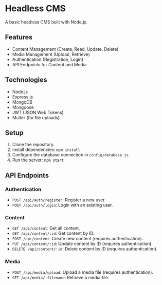 # Headless CMS

A basic headless CMS built with Node.js.

## Features

*   Content Management (Create, Read, Update, Delete)
*   Media Management (Upload, Retrieve)
*   Authentication (Registration, Login)
*   API Endpoints for Content and Media

## Technologies

*   Node.js
*   Express.js
*   MongoDB
*   Mongoose
*   JWT (JSON Web Tokens)
*   Multer (for file uploads)

## Setup

1.  Clone the repository.
2.  Install dependencies: `npm install`
3.  Configure the database connection in `config/database.js`.
4.  Run the server: `npm start`

## API Endpoints

### Authentication

*   `POST /api/auth/register`: Register a new user.
*   `POST /api/auth/login`: Login with an existing user.

### Content

*   `GET /api/content`: Get all content.
*   `GET /api/content/:id`: Get content by ID.
*   `POST /api/content`: Create new content (requires authentication).
*   `PUT /api/content/:id`: Update content by ID (requires authentication).
*   `DELETE /api/content/:id`: Delete content by ID (requires authentication).

### Media

*   `POST /api/media/upload`: Upload a media file (requires authentication).
*   `GET /api/media/:filename`: Retrieve a media file.
